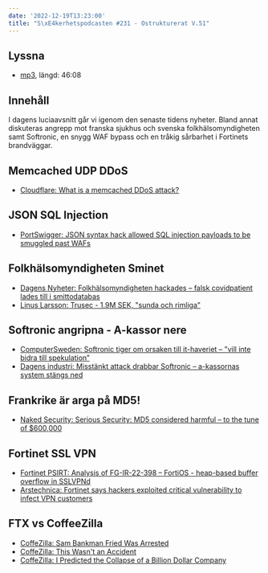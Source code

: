 ```yaml
---
date: '2022-12-19T13:23:00'
title: "S\xE4kerhetspodcasten #231 - Ostrukturerat V.51"
---
```

## Lyssna
* [mp3](https://traffic.libsyn.com/secure/sakerhetspodcasten/2022-12-13_Skerhetspodcasten.mp3?dest-id=117848), längd: 46:08

## Innehåll
I dagens luciaavsnitt går vi igenom den senaste tidens nyheter. Bland annat diskuteras
angrepp mot franska sjukhus och svenska folkhälsomyndigheten samt Softronic, en snygg
WAF bypass och en tråkig sårbarhet i Fortinets brandväggar.

## Memcached UDP DDoS

* [Cloudflare: What is a memcached DDoS attack?](https://www.cloudflare.com/learning/ddos/memcached-ddos-attack/)

## JSON SQL Injection

* [PortSwigger: JSON syntax hack allowed SQL injection payloads to be smuggled past WAFs](https://portswigger.net/daily-swig/json-syntax-hack-allowed-sql-injection-payloads-to-be-smuggled-past-wafs)

## Folkhälsomyndigheten Sminet

* [Dagens Nyheter: Folkhälsomyndigheten hackades – falsk covidpatient lades till i smittodatabas](https://www.dn.se/sverige/folkhalsomyndigheten-hackades-falsk-covidpatient-lades-till-i-smittodatabas/)
* [Linus Larsson: Trusec - 1.9M SEK, "sunda och rimliga"](https://twitter.com/LinusLarsson/status/1585504505222799361)

## Softronic angripna - A-kassor nere

* [ComputerSweden: Softronic tiger om orsaken till it-haveriet – ”vill inte bidra till spekulation”](https://computersweden.idg.se/2.2683/1.773802/softronics-kunder)
* [Dagens industri: Misstänkt attack drabbar Softronic – a-kassornas system stängs ned](https://www.di.se/live/misstankt-attack-drabbar-softronic-a-kassornas-system-stangs-ned/)

## Frankrike är arga på MD5!

* [Naked Security: Serious Security: MD5 considered harmful – to the tune of $600,000](https://nakedsecurity.sophos.com/2022/11/30/serious-security-md5-considered-harmful-to-the-tune-of-600000/)

## Fortinet SSL VPN

* [Fortinet PSIRT: Analysis of FG-IR-22-398 – FortiOS - heap-based buffer overflow in SSLVPNd](https://www.fortinet.com/blog/psirt-blogs/analysis-of-fg-ir-22-398-fortios-heap-based-buffer-overflow-in-sslvpnd)
* [Arstechnica: Fortinet says hackers exploited critical vulnerability to infect VPN customers](https://arstechnica.com/information-technology/2023/01/fortinet-says-hackers-exploited-critical-vulnerability-to-infect-vpn-customers/)

## FTX vs CoffeeZilla

* [CoffeZilla: Sam Bankman Fried Was Arrested](https://www.youtube.com/watch?v=JT8f0n6E79g)
* [CoffeZilla: This Wasn't an Accident](https://www.youtube.com/watch?v=FDqhM7vHR2o)
* [CoffeZilla: I Predicted the Collapse of a Billion Dollar Company](https://www.youtube.com/watch?v=TNXYHNdGYfc)
